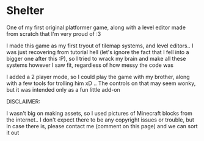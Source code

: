 # Shelter
One of my first original platformer game, along with a level editor made from scratch that I'm very proud of :3

I made this game as my first tryout of tilemap systems, and level editors.. I was just recovering from tutorial hell (let's ignore the fact that I fell into a bigger one after this :P), so I tried to wrack my brain and make all these systems however I saw fit, regardless of how messy the code was

I added a 2 player mode, so I could play the game with my brother, along with a few tools for trolling him xD .. The controls on that may seem wonky, but it was intended only as a fun little add-on


DISCLAIMER:

I wasn't big on making assets, so I used pictures of Minecraft blocks from the internet.. I don't expect there to be any copyright issues or trouble, but in case there is, please contact me (comment on this page) and we can sort it out

